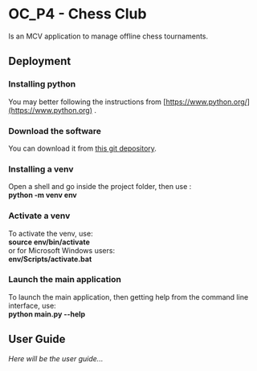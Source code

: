 # OC_P4 - Chess Club  
Is an MCV application to manage offline chess tournaments.  
## Deployment  
### Installing python  
You may better following the instructions from [https://www.python.org/](https://www.python.org) .  
### Download the software  
You can download it from [this git depository](https://github.com/cGIfl300/OC_P4).  
### Installing a venv  
Open a shell and go inside the project folder, then use :  
**python -m venv env**  
### Activate a venv  
To activate the venv, use:  
**source env/bin/activate**  
or for Microsoft Windows users:  
**env/Scripts/activate.bat**  
### Launch the main application  
To launch the main application, then getting help from the command line interface, use:  
**python main.py --help**  
## User Guide  
*Here will be the user guide...*